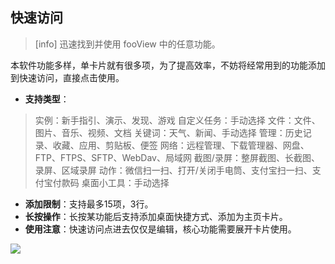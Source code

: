 ## 快速访问
>[info] 迅速找到并使用 fooView 中的任意功能。

本软件功能多样，单卡片就有很多项，为了提高效率，不妨将经常用到的功能添加到快速访问，直接点击使用。

* **支持类型**：

> 实例：新手指引、演示、发现、游戏
> 自定义任务：手动选择
> 文件：文件、图片、音乐、视频、文档
> 关键词：天气、新闻、手动选择
> 管理：历史记录、收藏、应用、剪贴板、便签
> 网络：远程管理、下载管理器、网盘、FTP、FTPS、SFTP、WebDav、局域网
> 截图/录屏：整屏截图、长截图、录屏、区域录屏
> 动作：微信扫一扫、打开/关闭手电筒、支付宝扫一扫、支付宝付款码
> 桌面小工具：手动选择

* **添加限制**：支持最多15项，3行。
* **长按操作**：长按某功能后支持添加桌面快捷方式、添加为主页卡片。
* **使用注意**：快速访问点进去仅仅是编辑，核心功能需要展开卡片使用。

![](http://ww1.sinaimg.cn/large/6b1dd0a7ly1fzraxt7k27j20u01fctd5.jpg)